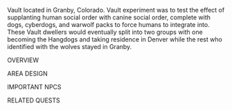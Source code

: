 Vault located in Granby, Colorado. Vault experiment was to test the effect of supplanting human social order with canine social order, complete with dogs, cyberdogs, and warwolf packs to force humans to integrate into. These Vault dwellers would eventually split into two groups with one becoming the Hangdogs and taking residence in Denver while the rest who identified with the wolves stayed in Granby. 

OVERVIEW

AREA DESIGN

IMPORTANT NPCS

RELATED QUESTS